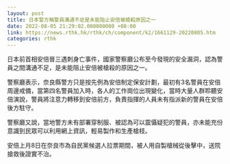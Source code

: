 ```yaml
---
layout: post
title: 日本警方稱警員溝通不足是未能阻止安倍被槍殺原因之一
date: 2022-08-05 21:29:02.000000000 +08:00
link: https://news.rthk.hk/rthk/ch/component/k2/1661129-20220805.htm
categories: rthk
---
```


日本前首相安倍晉三遇刺身亡事件，國家警察廳公布至今發現的安全漏洞，認為警員之間溝通不足，是未能阻止安倍被槍殺的原因之一。

警察廳表示，奈良縣警方只是按先例為安倍制定保安計劃，最初有3名警員在安倍周邊戒備，當第四名警員加入時，各人的工作崗位出現變化，當時大量人群聆聽安倍演說，警員將注意力轉移到安倍前方，負責指揮的人員未有指派新的警員在安倍後方駐守。

警察廳又說，當地警方未有部署穿制服、被認為可以震懾疑犯的警員，亦未能充份意識到民眾可以利用網上資訊，輕易製作和生產槍枝。

安倍上月8日在奈良市為自民黨候選人拉票期間，被人用自製槍械從後擊中，送院搶救後證實不治。
